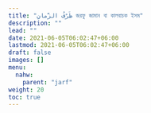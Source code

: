 ```yaml
---
title: "ظَرْفُ الزَّمانِ জরফু জামান বা কালবাচক ইসম"
description: ""
lead: ""
date: 2021-06-05T06:02:47+06:00
lastmod: 2021-06-05T06:02:47+06:00
draft: false
images: []
menu: 
  nahw:
    parent: "jarf"
weight: 20
toc: true
---
```



